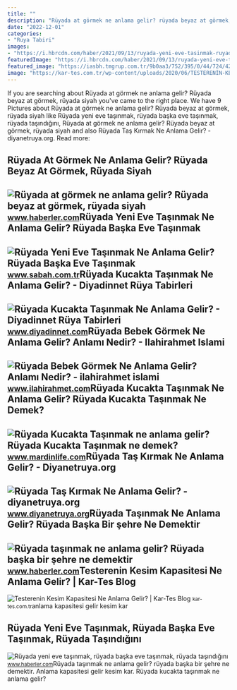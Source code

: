```yaml
---
title: ""
description: "Rüyada at görmek ne anlama gelir? rüyada beyaz at görmek, rüyada siyah"
date: "2022-12-01"
categories:
- "Ruya Tabiri"
images:
- "https://i.hbrcdn.com/haber/2021/09/13/ruyada-yeni-eve-tasinmak-ruyada-baska-eve-14391829_3345_amp.jpg"
featuredImage: "https://i.hbrcdn.com/haber/2021/09/13/ruyada-yeni-eve-tasinmak-ruyada-baska-eve-14391829_3345_amp.jpg"
featured_image: "https://iasbh.tmgrup.com.tr/9b0aa3/752/395/0/44/724/424?u=https://isbh.tmgrup.com.tr/sbh/2022/05/26/ruyada-yeni-eve-tasinmak-ne-anlama-gelir-ruyada-baska-eve-tasinmak-anlami-1653573144790.jpg"
image: "https://kar-tes.com.tr/wp-content/uploads/2020/06/TESTERENİN-KESİM-KAPASİTESİ-NE-ANLAMA-GELİR.jpg"
---
```


If you are searching about Rüyada at görmek ne anlama gelir? Rüyada beyaz at görmek, rüyada siyah you've came to the right place. We have 9 Pictures about Rüyada at görmek ne anlama gelir? Rüyada beyaz at görmek, rüyada siyah like Rüyada yeni eve taşınmak, rüyada başka eve taşınmak, rüyada taşındığını, Rüyada at görmek ne anlama gelir? Rüyada beyaz at görmek, rüyada siyah and also Rüyada Taş Kırmak Ne Anlama Gelir? - diyanetruya.org. Read more:

Rüyada At Görmek Ne Anlama Gelir? Rüyada Beyaz At Görmek, Rüyada Siyah
----------------------------------------------------------------------

 ![Rüyada at görmek ne anlama gelir? Rüyada beyaz at görmek, rüyada siyah](https://foto.haberler.com/haber/2019/10/30/ruyada-at-gormek-ne-anlama-gelir-12566959_7097_m.jpg) <small>www.haberler.com</small>Rüyada Yeni Eve Taşınmak Ne Anlama Gelir? Rüyada Başka Eve Taşınmak
-------------------------------------------------------------------

 ![Rüyada Yeni Eve Taşınmak Ne Anlama Gelir? Rüyada Başka Eve Taşınmak](https://iasbh.tmgrup.com.tr/9b0aa3/752/395/0/44/724/424?u=https://isbh.tmgrup.com.tr/sbh/2022/05/26/ruyada-yeni-eve-tasinmak-ne-anlama-gelir-ruyada-baska-eve-tasinmak-anlami-1653573144790.jpg) <small>www.sabah.com.tr</small>Rüyada Kucakta Taşınmak Ne Anlama Gelir? - Diyadinnet Rüya Tabirleri
--------------------------------------------------------------------

 ![Rüyada Kucakta Taşınmak Ne Anlama Gelir? - Diyadinnet Rüya Tabirleri](https://www.diyadinnet.com/d/ruya/ruyada-kucakta-tasinmak-ne-anlama-gelir-9701.jpg) <small>www.diyadinnet.com</small>Rüyada Bebek Görmek Ne Anlama Gelir? Anlamı Nedir? - Ilahirahmet Islami
-----------------------------------------------------------------------

 ![Rüyada Bebek Görmek Ne Anlama Gelir? Anlamı Nedir? - ilahirahmet islami](https://www.ilahirahmet.com/wp-content/uploads/2015/11/Rüyada-Bebek-Görmek-Ne-Anlama-Gelir.jpg) <small>www.ilahirahmet.com</small>Rüyada Kucakta Taşınmak Ne Anlama Gelir? Rüyada Kucakta Taşınmak Ne Demek?
--------------------------------------------------------------------------

 ![Rüyada Kucakta Taşınmak ne anlama gelir? Rüyada Kucakta Taşınmak ne demek?](https://www.mardinlife.com/uploads/2022/12/12/ruyada-kucakta-tasinmak-ne-anlama-gelir-ruyada-kucakta-tasinmak-ne-demek-62244.png) <small>www.mardinlife.com</small>Rüyada Taş Kırmak Ne Anlama Gelir? - Diyanetruya.org
----------------------------------------------------

 ![Rüyada Taş Kırmak Ne Anlama Gelir? - diyanetruya.org](https://www.diyanetruya.org/wp-content/uploads/2023/07/Ruyada-tasinmak-ne-anlama-gelir-Ruyada-yeni-baska-eve-tasinmak-1024x576.jpg) <small>www.diyanetruya.org</small>Rüyada Taşınmak Ne Anlama Gelir? Rüyada Başka Bir şehre Ne Demektir
-------------------------------------------------------------------

 ![Rüyada taşınmak ne anlama gelir? Rüyada başka bir şehre ne demektir](https://i.hbrcdn.com/haber/2020/10/20/ruyada-tasinmak-ne-anlama-gelir-ruyada-baska-bir-13680357_4592_m.jpg) <small>www.haberler.com</small>Testerenin Kesim Kapasitesi Ne Anlama Gelir? | Kar-Tes Blog
-----------------------------------------------------------

 ![Testerenin Kesim Kapasitesi Ne Anlama Gelir? | Kar-Tes Blog](https://kar-tes.com.tr/wp-content/uploads/2020/06/TESTERENİN-KESİM-KAPASİTESİ-NE-ANLAMA-GELİR.jpg) <small>kar-tes.com.tr</small>anlama kapasitesi gelir kesim kar

Rüyada Yeni Eve Taşınmak, Rüyada Başka Eve Taşınmak, Rüyada Taşındığını
-----------------------------------------------------------------------

 ![Rüyada yeni eve taşınmak, rüyada başka eve taşınmak, rüyada taşındığını](https://i.hbrcdn.com/haber/2021/09/13/ruyada-yeni-eve-tasinmak-ruyada-baska-eve-14391829_3345_amp.jpg) <small>www.haberler.com</small>Rüyada taşınmak ne anlama gelir? rüyada başka bir şehre ne demektir. Anlama kapasitesi gelir kesim kar. Rüyada kucakta taşınmak ne anlama gelir?
